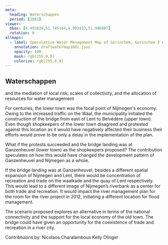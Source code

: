 ```yaml
---
meta:
  heading: Waterschappen
  period: [1881]
viewer:
  bbox: [4.493838,51.745164,4.992433,51.996807]
  rotation: 0
allmaps:
  - label: Speculative Water Management Map of Gorinchem, Gorinchem 3 no. 38. First Edition, series 1, 2023.  555 x 690 mm. Scale 1:10000. The Berlage. Based on Water Management Map 38 Gorinchem 3. First Edition, series 1, 1881. 690 x 555 mm. Scale 1:10000. Rijkswaterstaat.
    annotation: draftwatermap1881.json
    opacity: 100
    mask: rgb(255,0,0)
    colorize: rgb(255,0,0)
---
```


## Waterschappen

and the mediation of local risk, scales of collectivity, and the allocation of resources for water management


For centuries, the lower town was the focal point of Nijmegen's economy. Owing to the increased traffic on the Waal, the municipality initiated the construction of the bridge from east of Lent to Belvédère (upper town). Even though shopkeepers of the lower town disagreed and protested against this location as it would have negatively affected their business their efforts would prove to be only a delay in the implementation of the plan.

What if the protests succeeded and the bridge landing was at Ganzenheuvel (lower town) as the shopkeepers proposed? The contribution speculates on how this would have changed the development pattern of Ganzenheuvel and Nijmegen as a whole.

If the bridge landing was at Ganzenheuvel, besides a different spatial expansion of Nijmegen and Lent, there would be concentration of recreation and trade on the waalkade and the quay of Lent respectively. This would lead to a different image of Nijmegen’s riverbank as a center for both trade and recreation. It would impact the river management plan for the room for the river project in 2012, initiating a different location for flood management.

The scenario proposed explores an alternative in terms of the national connectivity and the support for the local economy of the old town. The bridge could have given an opportunity for the coexistence of trade and recreation in a river city.

Contribtuions by:
Nicolaos Charalambous
Kelly Olinger